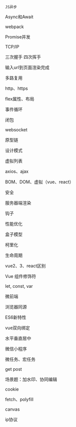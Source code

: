 
	JS异步
	
Async和Await
	
webpack
	
Promise并发
	
TCP/IP
	
三次握手 四次挥手
	
输入url到页面渲染完成
	
多路复用
	
http、https
	
flex属性、布局
	
事件循环
	
闭包
	
websocket
	
原型链
	
设计模式
	
虚拟列表
	
axios、ajax
	
BOM、DOM、虚拟（vue、react）
	
安全
	
服务器端渲染
	
钩子
	
性能优化
	
盒子模型
	
柯里化
	
生命周期
	
vue2、3、react区别
	
Vue 组件修饰符
	
let, const, var
	
微前端
	
浏览器同源
	
ES6新特性
	
vue双向绑定
	
水平垂直居中
	
微信小程序
	
微任务、宏任务
	
get post



	
场景题：加水印、协同编辑
	
cookie
	
fetch、polyfill
	
canvas
	
ip协议

